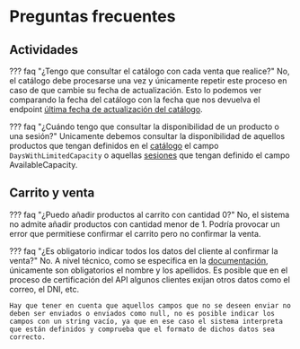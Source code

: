 # Preguntas frecuentes

## Actividades

??? faq "¿Tengo que consultar el catálogo con cada venta que realice?"
    No, el catálogo debe procesarse una vez y únicamente repetir este proceso en caso de que cambie su fecha de actualización. Esto lo podemos ver comparando la fecha del catálogo con la fecha que nos devuelva el endpoint [última fecha de actualización del catálogo](docs/activity/lastCatalogUpdatedDate.md).

??? faq "¿Cuándo tengo que consultar la disponibilidad de un producto o una sesión?"
    Unicamente debemos consultar la disponibilidad de aquellos productos que tengan definidos en el [catálogo](docs/activity/catalog.md) el campo ``DaysWithLimitedCapacity`` o aquellas [sesiones](docs/activity/sessions.md) que tengan definido el campo AvailableCapacity.

## Carrito y venta

??? faq "¿Puedo añadir productos al carrito con cantidad 0?"
    No, el sistema no admite añadir productos con cantidad menor de 1. Podría provocar un error que permitiese confirmar el carrito pero no confirmar la venta.

??? faq "¿Es obligatorio indicar todos los datos del cliente al confirmar la venta?"
    No. A nivel técnico, como se especifica en la [documentación](), únicamente son obligatorios el nombre y los apellidos. Es posible que en el proceso de certificación del API algunos clientes exijan otros datos como el correo, el DNI, etc.

    Hay que tener en cuenta que aquellos campos que no se deseen enviar no deben ser enviados o enviados como null, no es posible indicar los campos con un string vacío, ya que en ese caso el sistema interpreta que están definidos y comprueba que el formato de dichos datos sea correcto.
